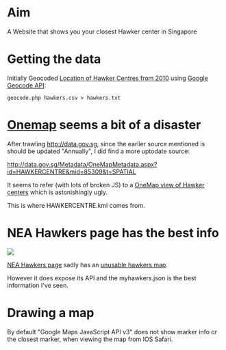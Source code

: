# Aim

A Website that shows you your closest Hawker center in Singapore

# Getting the data

Initially Geocoded [Location of Hawker Centres from 2010](http://data.gov.sg/Metadata/SGMatadata.aspx?id=2609080000000004677W&mid=22069) using [Google Geocode API](https://developers.google.com/maps/documentation/geocoding/):

	geocode.php hawkers.csv > hawkers.txt

# [Onemap](http://www.onemap.sg/index.html) seems a bit of a disaster

After trawling <http://data.gov.sg>, since the earlier source mentioned is
should be updated "Annually", I did find a more uptodate source:

<http://data.gov.sg/Metadata/OneMapMetadata.aspx?id=HAWKERCENTRE&mid=85309&t=SPATIAL>

It seems to refer (with lots of broken JS) to a [OneMap view of Hawker
centers](http://data.gov.sg/common/Map.aspx?Theme=HAWKERCENTRE) which is
astonishingly ugly.

This is where HAWKERCENTRE.kml comes from.

# NEA Hawkers page has the best info

<img src=http://s.natalian.org/2013-08-29/1377742549_1366x768.png>

[NEA Hawkers page](http://www.myhawkers.sg/) sadly has an [unusable hawkers map](http://www.myhawkers.sg/discover).

However it does expose its API and the myhawkers.json is the best information I've seen.

# Drawing a map

By default "Google Maps JavaScript API v3" does not show marker info or the
closest marker, when viewing the map from IOS Safari.
